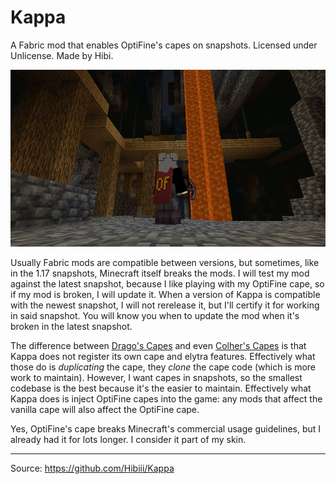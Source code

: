 # Kappa

A Fabric mod that enables OptiFine's capes on snapshots.
Licensed under Unlicense.
Made by Hibi.

![Kappa screenshot in latest snapshot](.github/kappa_screenshot.png)

Usually Fabric mods are compatible between versions, but sometimes, like in the 1.17 snapshots, Minecraft itself breaks the mods.
I will test my mod against the latest snapshot, because I like playing with my OptiFine cape, so if my mod is broken, I will update it.
When a version of Kappa is compatible with the newest snapshot, I will not rerelease it, but I'll certify it for working in said snapshot.
You will know you when to update the mod when it's broken in the latest snapshot.

The difference between [Drago's Capes][1] and even [Colher's Capes][2] is that Kappa does not register its own cape and elytra features.
Effectively what those do is *duplicating* the cape, they *clone* the cape code (which is more work to maintain).
However, I want capes in snapshots, so the smallest codebase is the best because it's the easier to maintain.
Effectively what Kappa does is inject OptiFine capes into the game: any mods that affect the vanilla cape will also affect the OptiFine cape.

Yes, OptiFine's cape breaks Minecraft's commercial usage guidelines, but I already had it for lots longer. I consider it part of my skin.

---

Source: https://github.com/Hibiii/Kappa

[1]: https://www.curseforge.com/minecraft/mc-mods/of-capes
[2]: https://www.curseforge.com/minecraft/mc-mods/capes
